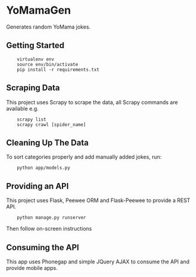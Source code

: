 YoMamaGen
=========
Generates random YoMama jokes.

Getting Started
---------------

```
    virtualenv env
    source env/bin/activate
    pip install -r requirements.txt
```

Scraping Data
-------------

This project uses Scrapy to scrape the data, all Scrapy commands are available e.g.

```
    scrapy list
    scrapy crawl [spider_name]
```

Cleaning Up The Data
-------------------

To sort categories properly and add manually added jokes, run:

```
    python app/models.py
```


Providing an API
----------------

This project uses Flask, Peewee ORM and Flask-Peewee to provide a REST API.

```
    python manage.py runserver
```

Then follow on-screen instructions

Consuming the API
-----------------

This app uses Phonegap and simple JQuery AJAX to consume the API and provide mobile apps.


